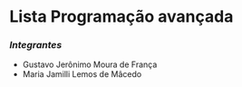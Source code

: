 # Lista Programação avançada
### _Integrantes_

* Gustavo Jerônimo Moura de França
* Maria Jamilli Lemos de Mâcedo

